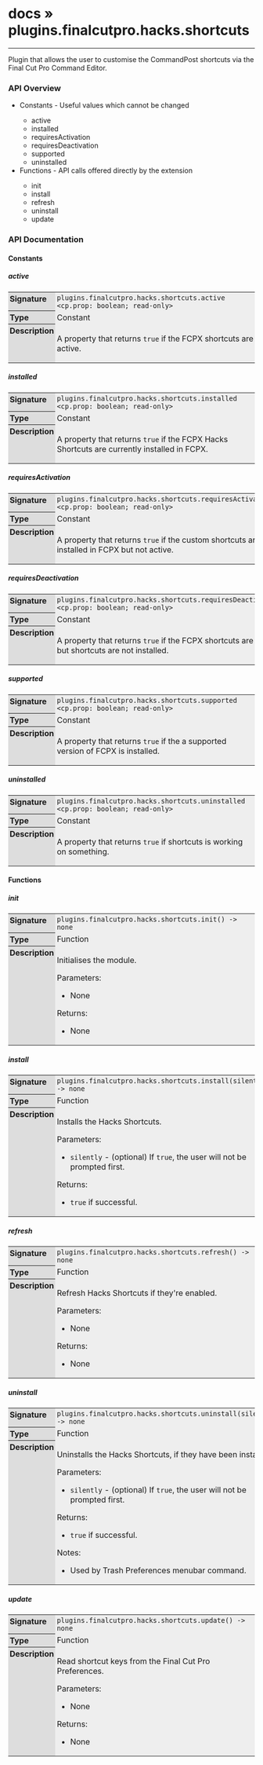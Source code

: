# [docs](index.md) » plugins.finalcutpro.hacks.shortcuts
---

Plugin that allows the user to customise the CommandPost shortcuts
via the Final Cut Pro Command Editor.

<style type="text/css">
	a { text-decoration: none; }
	a:hover { text-decoration: underline; }
	th { background-color: #DDDDDD; vertical-align: top; padding: 3px; }
	td { width: 100%; background-color: #EEEEEE; vertical-align: top; padding: 3px; }
	table { width: 100% ; border: 1px solid #0; text-align: left; }
	section > table table td { width: 0; }
</style>
<link rel="stylesheet" href="../../css/docs.css" type="text/css" media="screen" />
<h3>API Overview</h3>
<ul>
<li>Constants - Useful values which cannot be changed</li>
  <ul>
	<li><a href="#active">active</a></li>
	<li><a href="#installed">installed</a></li>
	<li><a href="#requiresActivation">requiresActivation</a></li>
	<li><a href="#requiresDeactivation">requiresDeactivation</a></li>
	<li><a href="#supported">supported</a></li>
	<li><a href="#uninstalled">uninstalled</a></li>
  </ul>
<li>Functions - API calls offered directly by the extension</li>
  <ul>
	<li><a href="#init">init</a></li>
	<li><a href="#install">install</a></li>
	<li><a href="#refresh">refresh</a></li>
	<li><a href="#uninstall">uninstall</a></li>
	<li><a href="#update">update</a></li>
  </ul>
</ul>
<h3>API Documentation</h3>
<h4 class="documentation-section">Constants</h4>
  <section id="active">
	<h5><a href="#active">active</a></h5>
	<table>
	  <tr>
		<th>Signature</th>
		<td><code>plugins.finalcutpro.hacks.shortcuts.active &lt;cp.prop: boolean; read-only&gt;</code></td>
	  </tr>
	  <tr>
		<th>Type</th>
		<td>Constant</td>
	  </tr>
	  <tr>
		<th>Description</th>
		<td><p>A property that returns <code>true</code> if the FCPX shortcuts are active.</p>
</td>
	  </tr>
	</table>
  </section>
  <section id="installed">
	<h5><a href="#installed">installed</a></h5>
	<table>
	  <tr>
		<th>Signature</th>
		<td><code>plugins.finalcutpro.hacks.shortcuts.installed &lt;cp.prop: boolean; read-only&gt;</code></td>
	  </tr>
	  <tr>
		<th>Type</th>
		<td>Constant</td>
	  </tr>
	  <tr>
		<th>Description</th>
		<td><p>A property that returns <code>true</code> if the FCPX Hacks Shortcuts are currently installed in FCPX.</p>
</td>
	  </tr>
	</table>
  </section>
  <section id="requiresActivation">
	<h5><a href="#requiresActivation">requiresActivation</a></h5>
	<table>
	  <tr>
		<th>Signature</th>
		<td><code>plugins.finalcutpro.hacks.shortcuts.requiresActivation &lt;cp.prop: boolean; read-only&gt;</code></td>
	  </tr>
	  <tr>
		<th>Type</th>
		<td>Constant</td>
	  </tr>
	  <tr>
		<th>Description</th>
		<td><p>A property that returns <code>true</code> if the custom shortcuts are installed in FCPX but not active.</p>
</td>
	  </tr>
	</table>
  </section>
  <section id="requiresDeactivation">
	<h5><a href="#requiresDeactivation">requiresDeactivation</a></h5>
	<table>
	  <tr>
		<th>Signature</th>
		<td><code>plugins.finalcutpro.hacks.shortcuts.requiresDeactivation &lt;cp.prop: boolean; read-only&gt;</code></td>
	  </tr>
	  <tr>
		<th>Type</th>
		<td>Constant</td>
	  </tr>
	  <tr>
		<th>Description</th>
		<td><p>A property that returns <code>true</code> if the FCPX shortcuts are active but shortcuts are not installed.</p>
</td>
	  </tr>
	</table>
  </section>
  <section id="supported">
	<h5><a href="#supported">supported</a></h5>
	<table>
	  <tr>
		<th>Signature</th>
		<td><code>plugins.finalcutpro.hacks.shortcuts.supported &lt;cp.prop: boolean; read-only&gt;</code></td>
	  </tr>
	  <tr>
		<th>Type</th>
		<td>Constant</td>
	  </tr>
	  <tr>
		<th>Description</th>
		<td><p>A property that returns <code>true</code> if the a supported version of FCPX is installed.</p>
</td>
	  </tr>
	</table>
  </section>
  <section id="uninstalled">
	<h5><a href="#uninstalled">uninstalled</a></h5>
	<table>
	  <tr>
		<th>Signature</th>
		<td><code>plugins.finalcutpro.hacks.shortcuts.uninstalled &lt;cp.prop: boolean; read-only&gt;</code></td>
	  </tr>
	  <tr>
		<th>Type</th>
		<td>Constant</td>
	  </tr>
	  <tr>
		<th>Description</th>
		<td><p>A property that returns <code>true</code> if shortcuts is working on something.</p>
</td>
	  </tr>
	</table>
  </section>
<h4 class="documentation-section">Functions</h4>
  <section id="init">
	<h5><a href="#init">init</a></h5>
	<table>
	  <tr>
		<th>Signature</th>
		<td><code>plugins.finalcutpro.hacks.shortcuts.init() -&gt; none</code></td>
	  </tr>
	  <tr>
		<th>Type</th>
		<td>Function</td>
	  </tr>
	  <tr>
		<th>Description</th>
		<td><p>Initialises the module.</p>
<p>Parameters:</p>
<ul>
<li>None</li>
</ul>
<p>Returns:</p>
<ul>
<li>None</li>
</ul>
</td>
	  </tr>
	</table>
  </section>
  <section id="install">
	<h5><a href="#install">install</a></h5>
	<table>
	  <tr>
		<th>Signature</th>
		<td><code>plugins.finalcutpro.hacks.shortcuts.install(silently) -&gt; none</code></td>
	  </tr>
	  <tr>
		<th>Type</th>
		<td>Function</td>
	  </tr>
	  <tr>
		<th>Description</th>
		<td><p>Installs the Hacks Shortcuts.</p>
<p>Parameters:</p>
<ul>
<li><code>silently</code>   - (optional) If <code>true</code>, the user will not be prompted first.</li>
</ul>
<p>Returns:</p>
<ul>
<li><code>true</code> if successful.</li>
</ul>
</td>
	  </tr>
	</table>
  </section>
  <section id="refresh">
	<h5><a href="#refresh">refresh</a></h5>
	<table>
	  <tr>
		<th>Signature</th>
		<td><code>plugins.finalcutpro.hacks.shortcuts.refresh() -&gt; none</code></td>
	  </tr>
	  <tr>
		<th>Type</th>
		<td>Function</td>
	  </tr>
	  <tr>
		<th>Description</th>
		<td><p>Refresh Hacks Shortcuts if they're enabled.</p>
<p>Parameters:</p>
<ul>
<li>None</li>
</ul>
<p>Returns:</p>
<ul>
<li>None</li>
</ul>
</td>
	  </tr>
	</table>
  </section>
  <section id="uninstall">
	<h5><a href="#uninstall">uninstall</a></h5>
	<table>
	  <tr>
		<th>Signature</th>
		<td><code>plugins.finalcutpro.hacks.shortcuts.uninstall(silently) -&gt; none</code></td>
	  </tr>
	  <tr>
		<th>Type</th>
		<td>Function</td>
	  </tr>
	  <tr>
		<th>Description</th>
		<td><p>Uninstalls the Hacks Shortcuts, if they have been installed</p>
<p>Parameters:</p>
<ul>
<li><code>silently</code>   - (optional) If <code>true</code>, the user will not be prompted first.</li>
</ul>
<p>Returns:</p>
<ul>
<li><code>true</code> if successful.</li>
</ul>
<p>Notes:</p>
<ul>
<li>Used by Trash Preferences menubar command.</li>
</ul>
</td>
	  </tr>
	</table>
  </section>
  <section id="update">
	<h5><a href="#update">update</a></h5>
	<table>
	  <tr>
		<th>Signature</th>
		<td><code>plugins.finalcutpro.hacks.shortcuts.update() -&gt; none</code></td>
	  </tr>
	  <tr>
		<th>Type</th>
		<td>Function</td>
	  </tr>
	  <tr>
		<th>Description</th>
		<td><p>Read shortcut keys from the Final Cut Pro Preferences.</p>
<p>Parameters:</p>
<ul>
<li>None</li>
</ul>
<p>Returns:</p>
<ul>
<li>None</li>
</ul>
</td>
	  </tr>
	</table>
  </section>
